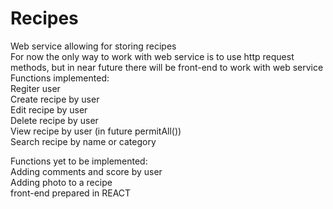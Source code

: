 # Recipes  
Web service allowing for storing recipes  
For now the only way to work with web service is to use http request methods, but in near future there will be front-end to work with web service  
Functions implemented:  
Regiter user  
Create recipe by user  
Edit recipe by user  
Delete recipe by user  
View recipe by user (in future permitAll())  
Search recipe by name or category  

Functions yet to be implemented:  
Adding comments and score by user  
Adding photo to a recipe  
front-end prepared in REACT  
